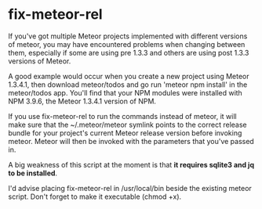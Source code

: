 # fix-meteor-rel

If you've got multiple Meteor projects implemented with different versions of meteor, you may have encountered problems when changing between them, especially if some are using pre 1.3.3 and others are using post 1.3.3 versions of Meteor.

A good example would occur when you create a new project using Meteor 1.3.4.1, then download meteor/todos and go run 'meteor npm install' in the meteor/todos app. You'll find that your NPM modules were installed with NPM 3.9.6, the Meteor 1.3.4.1 version of NPM.

If you use fix-meteor-rel to run the commands instead of meteor, it will make sure that the ~/.meteor/meteor symlink points to the correct release bundle for your project's current Meteor release version before invoking meteor. Meteor will then be invoked with the parameters that you've passed in.

A big weakness of this script at the moment is that **it requires sqlite3 and jq to be installed**. 

I'd advise placing fix-meteor-rel in /usr/local/bin beside the existing meteor script. Don't forget to make it executable (chmod +x).
